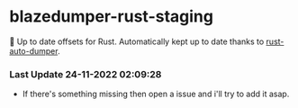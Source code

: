# blazedumper-rust-staging

🚀 Up to date offsets for Rust. Automatically kept up to date thanks to [rust-auto-dumper](https://github.com/Akandesh/rust-auto-dumper).


### Last Update 24-11-2022 02:09:28
- If there's something missing then open a issue and i'll try to add it asap.